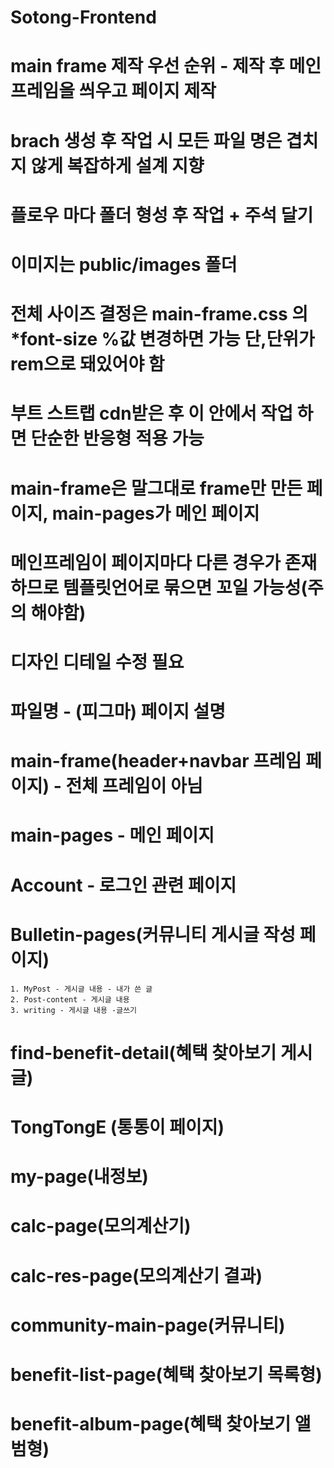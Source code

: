 # Sotong-Frontend

# main frame 제작 우선 순위 - 제작 후 메인 프레임을 씌우고 페이지 제작

# brach 생성 후 작업 시 모든 파일 명은 겹치지 않게 복잡하게 설계 지향
# 플로우 마다 폴더 형성 후 작업 + 주석 달기
# 이미지는 public/images 폴더

# 전체 사이즈 결정은 main-frame.css 의 *font-size %값 변경하면 가능 단,단위가 rem으로 돼있어야 함

# <div class="container-fluid"> 부트 스트랩 cdn받은 후 이 안에서 작업 하면 단순한 반응형 적용 가능

# main-frame은 말그대로 frame만 만든 페이지, main-pages가 메인 페이지

# 메인프레임이 페이지마다 다른 경우가 존재하므로 템플릿언어로 묶으면 꼬일 가능성(주의 해야함)

# 디자인 디테일 수정 필요

# 파일명 - (피그마) 페이지 설명

# main-frame(header+navbar 프레임 페이지) - 전체 프레임이 아님
# main-pages - 메인 페이지
# Account - 로그인 관련 페이지
# Bulletin-pages(커뮤니티 게시글 작성 페이지)
    1. MyPost - 게시글 내용 - 내가 쓴 글
    2. Post-content - 게시글 내용
    3. writing - 게시글 내용 -글쓰기
# find-benefit-detail(혜택 찾아보기 게시글)
# TongTongE (통통이 페이지)
# my-page(내정보)
# calc-page(모의계산기)
# calc-res-page(모의계산기 결과)
# community-main-page(커뮤니티)
# benefit-list-page(혜택 찾아보기 목록형)
# benefit-album-page(혜택 찾아보기 앨범형)